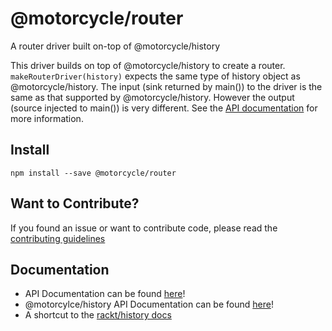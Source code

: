 # @motorcycle/router

A router driver built on-top of @motorcycle/history

This driver builds on top of @motorcycle/history to create a router.
`makeRouterDriver(history)` expects the same type of history object as @motorcycle/history.
The input (sink returned by main()) to the driver is the same as that supported by @motorcycle/history.
However the output (source injected to main()) is very different.
See the [API documentation](https://motorcyclejs.github.io/router/docs) for more information.

## Install

`npm install --save @motorcycle/router`

## Want to Contribute?

If you found an issue or want to contribute code, please read
the [contributing guidelines](https://github.com/motorcyclejs/motorcycle/blob/master/CONTRIBUTING.md)

## Documentation

- API Documentation can be found [here](https://motorcyclejs.github.io/router/docs)!
- @motorcylce/history API Documentation can be found [here](https://motorcyclejs.github.io/history/docs)!
- A shortcut to the [rackt/history docs](https://github.com/rackt/history/tree/master/docs)
